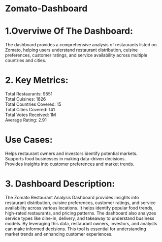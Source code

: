 # Zomato-Dashboard
# 1.Overviwe Of The Dashboard:
The dashboard provides a comprehensive analysis of restaurants listed on Zomato, helping users understand restaurant distribution, cuisine preferences, customer ratings, and service availability across multiple countries and cities.

# 2. Key Metrics:
Total Restaurants: 9551<br>
Total Cuisines: 1826<br>
Total Countries Covered: 15<br>
Total Cities Covered: 141<br>
Total Votes Received: 1M<br>
Average Rating: 2.91<br>

# Use Cases:
Helps restaurant owners and investors identify potential markets.<br>
Supports food businesses in making data-driven decisions.<br>
Provides insights into customer preferences and market trends.<br>

# 3. Dashboard Description:
The Zomato Restaurant Analysis Dashboard provides insights into restaurant distribution, cuisine preferences, customer ratings, and service availability across various locations. It helps identify popular food trends, high-rated restaurants, and pricing patterns. The dashboard also analyzes service types like dine-in, delivery, and takeaway to understand business models. By leveraging this data, restaurant owners, investors, and analysts can make informed decisions. This tool is essential for understanding market trends and enhancing customer experiences.
